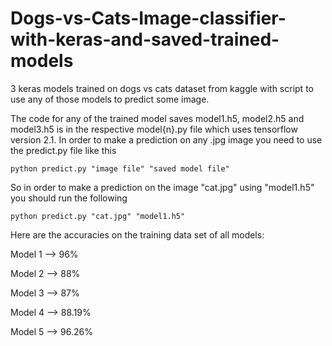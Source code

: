 # Dogs-vs-Cats-Image-classifier-with-keras-and-saved-trained-models
3 keras models trained on dogs vs cats dataset from kaggle with script to use any of those models to predict some image.

The code for any of the trained model saves model1.h5, model2.h5 and model3.h5 is in the respective model{n}.py file which uses tensorflow version 2.1.
In order to make a prediction on any .jpg image you need to use the predict.py file like this

```python predict.py "image file" "saved model file"```

So in order to make a prediction on the image "cat.jpg" using "model1.h5" you should run the following

```python predict.py "cat.jpg" "model1.h5"```

Here are the accuracies on the training data set of all models:

Model 1 --> 96%

Model 2 --> 88%

Model 3 --> 87%

Model 4 --> 88.19%

Model 5 --> 96.26%
